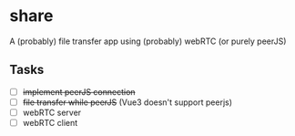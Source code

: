 # share

A (probably) file transfer app using (probably) webRTC (or purely peerJS)

## Tasks

- [ ] ~~implement peerJS connection~~
- [ ] ~~file transfer while peerJS~~ (Vue3 doesn't support peerjs)
- [ ] webRTC server 
- [ ] webRTC client